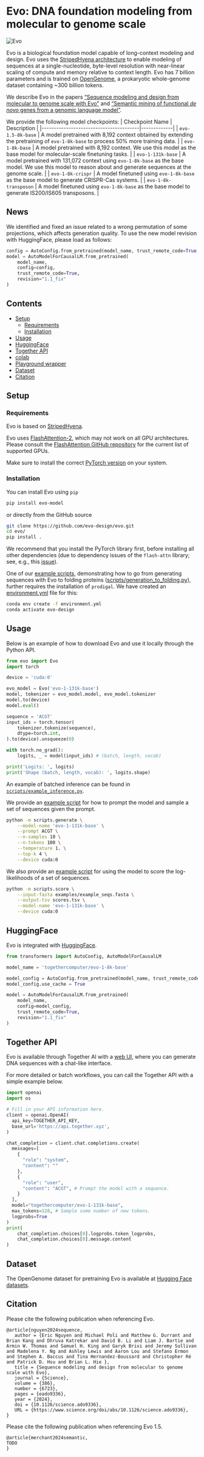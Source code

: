 # Evo: DNA foundation modeling from molecular to genome scale

![Evo](evo.jpg)

Evo is a biological foundation model capable of long-context modeling and design.
Evo uses the [StripedHyena architecture](https://github.com/togethercomputer/stripedhyena) to enable modeling of sequences at a single-nucleotide, byte-level resolution with near-linear scaling of compute and memory relative to context length.
Evo has 7 billion parameters and is trained on [OpenGenome](https://huggingface.co/datasets/LongSafari/open-genome), a prokaryotic whole-genome dataset containing ~300 billion tokens.

We describe Evo in the papers [“Sequence modeling and design from molecular to genome scale with Evo”](https://www.science.org/doi/10.1126/science.ado9336) and [“Semantic mining of functional _de novo_ genes from a genomic language model”](TODO).

We provide the following model checkpoints:
| Checkpoint Name                        | Description |
|----------------------------------------|-------------|
| `evo-1.5-8k-base`   | A model pretrained with 8,192 context obtained by extending the pretraining of `evo-1-8k-base` to process 50% more training data. |
| `evo-1-8k-base`     | A model pretrained with 8,192 context. We use this model as the base model for molecular-scale finetuning tasks. |
| `evo-1-131k-base`   | A model pretrained with 131,072 context using `evo-1-8k-base` as the base model. We use this model to reason about and generate sequences at the genome scale. |
| `evo-1-8k-crispr`   | A model finetuned using `evo-1-8k-base` as the base model to generate CRISPR-Cas systems. |
| `evo-1-8k-transposon`   | A model finetuned using `evo-1-8k-base` as the base model to generate IS200/IS605 transposons. |

## News

We identified and fixed an issue related to a wrong permutation of some projections, which affects generation quality. To use the new model revision with HuggingFace, please load as follows:
```python
config = AutoConfig.from_pretrained(model_name, trust_remote_code=True, revision="1.1_fix")
model = AutoModelForCausalLM.from_pretrained(
    model_name,
    config=config,
    trust_remote_code=True,
    revision="1.1_fix"
)
```

## Contents

- [Setup](#setup)
  - [Requirements](#requirements)
  - [Installation](#installation)
- [Usage](#usage)
- [HuggingFace](#huggingface)
- [Together API](#together-api)
- [colab](https://colab.research.google.com/github/evo-design/evo/blob/main/scripts/hello_evo.ipynb)
- [Playground wrapper](https://evo.nitro.bio/)
- [Dataset](#dataset)
- [Citation](#citation)

## Setup

### Requirements

Evo is based on [StripedHyena](https://github.com/togethercomputer/stripedhyena/tree/main).

Evo uses [FlashAttention-2](https://github.com/Dao-AILab/flash-attention), which may not work on all GPU architectures.
Please consult the [FlashAttention GitHub repository](https://github.com/Dao-AILab/flash-attention#installation-and-features) for the current list of supported GPUs.

Make sure to install the correct [PyTorch version](https://pytorch.org/) on your system.

### Installation

You can install Evo using `pip`
```bash
pip install evo-model
```
or directly from the GitHub source
```bash
git clone https://github.com/evo-design/evo.git
cd evo/
pip install .
```

We recommend that you install the PyTorch library first, before installing all other dependencies (due to dependency issues of the `flash-attn` library; see, e.g., this [issue](https://github.com/Dao-AILab/flash-attention/issues/246)).

One of our [example scripts](scripts/), demonstrating how to go from generating sequences with Evo to folding proteins ([scripts/generation_to_folding.py](scripts/generation_to_folding.py)), further requires the installation of `prodigal`. We have created an [environment.yml](environment.yml) file for this:

```bash
conda env create -f environment.yml
conda activate evo-design
```

## Usage

Below is an example of how to download Evo and use it locally through the Python API.
```python
from evo import Evo
import torch

device = 'cuda:0'

evo_model = Evo('evo-1-131k-base')
model, tokenizer = evo_model.model, evo_model.tokenizer
model.to(device)
model.eval()

sequence = 'ACGT'
input_ids = torch.tensor(
    tokenizer.tokenize(sequence),
    dtype=torch.int,
).to(device).unsqueeze(0)

with torch.no_grad():
    logits, _ = model(input_ids) # (batch, length, vocab)

print('Logits: ', logits)
print('Shape (batch, length, vocab): ', logits.shape)
```
An example of batched inference can be found in [`scripts/example_inference.py`](scripts/example_inference.py).

We provide an [example script](scripts/generate.py) for how to prompt the model and sample a set of sequences given the prompt.
```bash
python -m scripts.generate \
    --model-name 'evo-1-131k-base' \
    --prompt ACGT \
    --n-samples 10 \
    --n-tokens 100 \
    --temperature 1. \
    --top-k 4 \
    --device cuda:0
```

We also provide an [example script](scripts/score.py) for using the model to score the log-likelihoods of a set of sequences.
```bash
python -m scripts.score \
    --input-fasta examples/example_seqs.fasta \
    --output-tsv scores.tsv \
    --model-name 'evo-1-131k-base' \
    --device cuda:0
```

## HuggingFace

Evo is integrated with [HuggingFace](https://huggingface.co/togethercomputer/evo-1-131k-base).
```python
from transformers import AutoConfig, AutoModelForCausalLM

model_name = 'togethercomputer/evo-1-8k-base'

model_config = AutoConfig.from_pretrained(model_name, trust_remote_code=True, revision="1.1_fix")
model_config.use_cache = True

model = AutoModelForCausalLM.from_pretrained(
    model_name,
    config=model_config,
    trust_remote_code=True,
    revision="1.1_fix"
)
```


## Together API

Evo is available through Together AI with a [web UI](https://api.together.xyz/playground/language/togethercomputer/evo-1-131k-base), where you can generate DNA sequences with a chat-like interface.

For more detailed or batch workflows, you can call the Together API with a simple example below.


```python
import openai
import os

# Fill in your API information here.
client = openai.OpenAI(
  api_key=TOGETHER_API_KEY,
  base_url='https://api.together.xyz',
)

chat_completion = client.chat.completions.create(
  messages=[
    {
      "role": "system",
      "content": ""
    },
    {
      "role": "user",
      "content": "ACGT", # Prompt the model with a sequence.
    }
  ],
  model="togethercomputer/evo-1-131k-base",
  max_tokens=128, # Sample some number of new tokens.
  logprobs=True
)
print(
    chat_completion.choices[0].logprobs.token_logprobs,
    chat_completion.choices[0].message.content
)
```

## Dataset

The OpenGenome dataset for pretraining Evo is available at [Hugging Face datasets](https://huggingface.co/datasets/LongSafari/open-genome).

## Citation

Please cite the following publication when referencing Evo.

```
@article{nguyen2024sequence,
   author = {Eric Nguyen and Michael Poli and Matthew G. Durrant and Brian Kang and Dhruva Katrekar and David B. Li and Liam J. Bartie and Armin W. Thomas and Samuel H. King and Garyk Brixi and Jeremy Sullivan and Madelena Y. Ng and Ashley Lewis and Aaron Lou and Stefano Ermon and Stephen A. Baccus and Tina Hernandez-Boussard and Christopher Ré and Patrick D. Hsu and Brian L. Hie },
   title = {Sequence modeling and design from molecular to genome scale with Evo},
   journal = {Science},
   volume = {386},
   number = {6723},
   pages = {eado9336},
   year = {2024},
   doi = {10.1126/science.ado9336},
   URL = {https://www.science.org/doi/abs/10.1126/science.ado9336},
}
```

Please cite the following publication when referencing Evo 1.5.

```
@article{merchant2024semantic,
TODO
}
```
